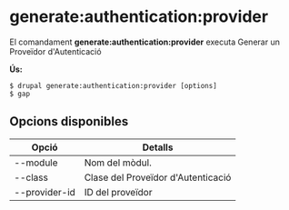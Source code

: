 # generate:authentication:provider
El comandament **generate:authentication:provider** executa Generar un Proveïdor d'Autenticació

**Ús:**
```
$ drupal generate:authentication:provider [options] 
$ gap  
```

## Opcions disponibles
Opció | Detalls
-------|-------------
--module | Nom del mòdul.
--class | Clase del Proveïdor d'Autenticació
--provider-id | ID del proveïdor
